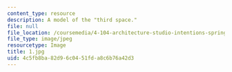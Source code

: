 ```yaml
---
content_type: resource
description: A model of the "third space."
file: null
file_location: /coursemedia/4-104-architecture-studio-intentions-spring-2005/4c5fb8ba82d96c0451fda8c6b76a42d3_1.jpg
file_type: image/jpeg
resourcetype: Image
title: 1.jpg
uid: 4c5fb8ba-82d9-6c04-51fd-a8c6b76a42d3
---
```

